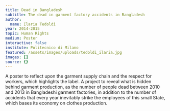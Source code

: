 ```yaml
---
title: Dead in Bangladesh
subtitle: The dead in garment factory accidents in Bangladesh
author:
  name: Ilaria Tedoldi
year: 2014-2015
topic: Human Rights
medium: Poster
interactive: false
institute: Politecnico di Milano
featured: /assets/images/uploads/tedoldi_ilaria.jpg
images: []
source: {}
---
```

A poster to reflect upon the garment supply chain and the respect for workers, which highlights the label. A project to reveal what is hidden behind garment production, as the number of people dead between 2010 and 2013 in Bangladeshi garment factories, in addition to the number of accidents that every year inevitably strike the employees of this small State, which bases its economy on clothes production.
